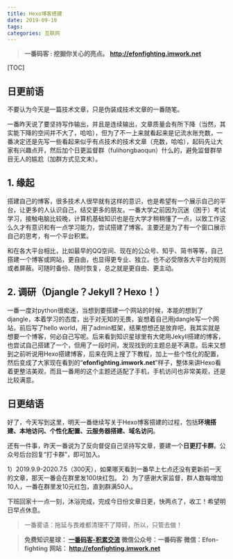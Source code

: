 ```yaml
---
title: Hexo博客搭建
date: 2019-09-10
tags: 
categories: 互联网
---
```


> **一番码客 : 挖掘你关心的亮点。**
> **http://efonfighting.imwork.net**

[TOC]

## 日更前语

不要认为今天是一篇技术文章，只是伪装成技术文章的一番随笔。

一番昨天说了要坚持写作输出，并且是连续输出，文章质量会有所下降（当然，其实能下降的空间并不大了，哈哈），但为了不一上来就看起来是记流水账充数，一番决定还是先写一些看起来似乎有点技术的技术文章（充数，哈哈），起码先让大家有兴趣点开，然后加个日更监督群（fulihongbaoqun）什么的，避免监督群举目无人的尴尬（加群方式见文末）。

<!-- more -->

## 1. 缘起

搭建自己的博客，很多技术人很早就有这样的意识，也是希望有一个展示自己的平台，让更多的人认识自己，结交更多的朋友。一番大学之前因为沉迷（困于）考试学习，接触电脑比较晚，计算机基础知识也是在大学才稍稍懂了一点，以致工作这么久才有意识和有一点学习能力，尝试搭建了博客。主要还是为了有一个窗口展示自己的思考，有一个平台积累。

和在各大平台相比，比如最早的QQ空间、现在的公众号、知乎、简书等等，自己搭建一个博客或网站，更自由，也显得更专业、独立。也不必受限各大平台的规则或者屏蔽。可随时备份、随时恢复，总之就是更自由、更主动。

## 2. 调研（Djangle？Jekyll？Hexo！）

一番一度对python很痴迷，当想到要搭建一个网站的时候，本能的想到了djangle，本着学习的态度，出于对无知的无畏，妄想着自己用jdangle写一个网站，前后写了hello world，用了admin框架，结果想想还是放弃吧，我其实就是想要一个博客，何必自己写呢。后来看到知识星球里有大佬用Jekyll搭建的博客，也尝试自己搭建了一个，但用了一段时间，发现找到的主题总是不满意。后来又想到之前听说用Hexo搭建博客，后来在网上搜了下教程，加上一些个性化的配置，然后变成了大家现在看到的“**efonfighting.imwork.net**”样子，整体来讲Hexo看着更整洁美观，而且一番用的这个主题还适配了手机，手机访问也非常美观，还是比较满意。

## 日更结语

好了，今天写到这里，明天一番继续写关于Hexo博客搭建的过程，包括**环境搭建、本地访问、个性化配置、云服务器搭建、域名访问**。



还有一件事，昨天一番说为了反向督促自己坚持写文章，要建一个**日更打卡群**。公众号后台回复“打卡群”，即可加入。

1）2019.9.9-2020.7.5（300天），如果哪天看到一番早上七点还没有更新前一天的文章，那天一番会在群里发100块红包。
2）为了感谢大家监督，群人数每增加10人，一番在群里发10元红包，直到群满50人。



下班回家十一点一刻，沐浴完成，完成今日份文章日更，快两点了，收工！希望明日早点休息。

> 一番雾语：拖延与畏难都清理不了障碍，所以，只管去做！



> **免费知识星球： [一番码客-积累交流]([wwww](https://t.zsxq.com/NRVBURr))**
> **微信公众号：一番码客**
> **微信：Efon-fighting**
> **网站： http://efonfighting.imwork.net**